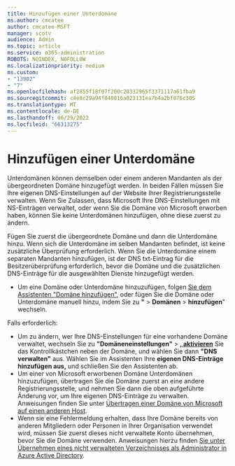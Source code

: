 ```yaml
---
title: Hinzufügen einer Unterdomäne
ms.author: cmcatee
author: cmcatee-MSFT
manager: scotv
audience: Admin
ms.topic: article
ms.service: o365-administration
ROBOTS: NOINDEX, NOFOLLOW
ms.localizationpriority: medium
ms.custom:
- "13902"
- "7"
ms.openlocfilehash: af2855f18f07f200c28332965f3371117a61fba9
ms.sourcegitcommit: c4e8c29a94f840816a023131ea7b4a2bf876c305
ms.translationtype: MT
ms.contentlocale: de-DE
ms.lasthandoff: 06/29/2022
ms.locfileid: "66313275"
---
```

# <a name="adding-a-sub-domain"></a>Hinzufügen einer Unterdomäne

Unterdomänen können demselben oder einem anderen Mandanten als der übergeordneten Domäne hinzugefügt werden. In beiden Fällen müssen Sie Ihre eigenen DNS-Einstellungen auf der Website Ihrer Registrierungsstelle verwalten. Wenn Sie Zulassen, dass Microsoft Ihre DNS-Einstellungen mit NS-Einträgen verwaltet, oder wenn Sie die Domäne von Microsoft erworben haben, können Sie keine Unterdomänen hinzufügen, ohne diese zuerst zu ändern.

Fügen Sie zuerst die übergeordnete Domäne und dann die Unterdomäne hinzu. Wenn sich die Unterdomäne im selben Mandanten befindet, ist keine zusätzliche Überprüfung erforderlich. Wenn Sie die Unterdomäne einem separaten Mandanten hinzufügen, ist der DNS txt-Eintrag für die Besitzerüberprüfung erforderlich, bevor die Domäne und die zusätzlichen DNS-Einträge für die ausgewählten Dienste hinzugefügt werden.

- Um eine Domäne oder Unterdomäne hinzuzufügen, folgen [Sie dem Assistenten "Domäne hinzufügen"](https://admin.microsoft.com/Adminportal#/Domains/Wizard), oder fügen Sie die Domäne oder Unterdomäne manuell hinzu, indem Sie zu **"** > **Domänen** > **hinzufügen**" wechseln.

Falls erforderlich:

- Um zu ändern, wer Ihre DNS-Einstellungen für eine vorhandene Domäne verwaltet, wechseln Sie zu **"Domäneneinstellungen"** > [**, aktivieren**](https://admin.microsoft.com/Adminportal/Home#/Domains) Sie das Kontrollkästchen neben der Domäne, und wählen Sie dann **"DNS verwalten"** aus. Wählen Sie im Assistenten Ihre **eigenen DNS-Einträge hinzufügen aus,** und schließen Sie den Assistenten ab.
- Um einer von Microsoft erworbenen Domäne Unterdomänen hinzuzufügen, übertragen Sie die Domäne zuerst an eine andere Registrierungsstelle, und nehmen Sie dann die oben aufgeführte Änderung vor, um Ihre eigenen DNS-Einträge zu verwalten. Anweisungen finden Sie unter [Übertragen einer Domäne von Microsoft auf einen anderen Host](https://docs.microsoft.com/microsoft-365/admin/get-help-with-domains/transfer-a-domain-from-microsoft-to-another-host).
- Wenn sie eine Fehlermeldung erhalten, dass Ihre Domäne bereits von anderen Mitgliedern oder Personen in Ihrer Organisation verwendet wird, müssen Sie zuerst dieses nicht verwaltete Konto übernehmen, bevor Sie die Domäne verwenden. Anweisungen hierzu finden [Sie unter Übernehmen eines nicht verwalteten Verzeichnisses als Administrator in Azure Active Directory](https://docs.microsoft.com/azure/active-directory/enterprise-users/domains-admin-takeover).
